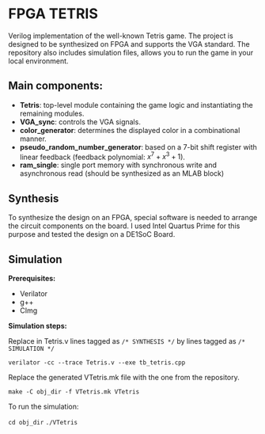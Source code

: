 # FPGA TETRIS

Verilog implementation of the well-known Tetris game. The project is designed to be synthesized on FPGA and supports the VGA standard. The repository also includes simulation files, allows you to run the game in your local environment.

## Main components:

- **Tetris**: top-level module containing the game logic and instantiating the remaining modules. 
- **VGA_sync**: controls the VGA  signals. 
- **color_generator**: determines the displayed color in a combinational manner. 
- **pseudo_random_number_generator**: based on a 7-bit shift register with linear feedback (feedback polynomial: $x^7 + x^3 + 1$).
- **ram_single**: single port memory with synchronous write and asynchronous read (should be synthesized as an MLAB block)

## Synthesis
To synthesize the design on an FPGA, special software is needed to arrange the circuit components on the board. I used Intel Quartus Prime for this purpose and tested the design on a DE1SoC Board.

## Simulation

**Prerequisites:**

- Verilator 
- g++ 
- CImg

**Simulation steps:**

Replace in Tetris.v lines tagged as `/* SYNTHESIS */` by lines tagged as `/* SIMULATION */`

`verilator -cc --trace Tetris.v --exe tb_tetris.cpp`

Replace the generated VTetris.mk file with the one from the repository.

`make -C obj_dir -f VTetris.mk VTetris`

To run the simulation:

`cd obj_dir`
`./VTetris`
